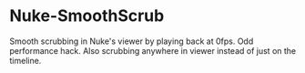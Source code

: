 # Nuke-SmoothScrub
Smooth scrubbing in Nuke's viewer by playing back at 0fps. Odd performance hack. Also scrubbing anywhere in viewer instead of just on the timeline.
